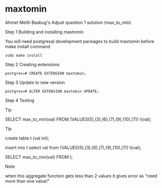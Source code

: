 # maxtomin
Ahmet Melih Basbug's Adjust question 1 solution (max_to_min)

Step 1 Building and installing maxtomin

You will need postgresql development packages to build maxtomin before make install command

```
sudo make install
```

Step 2 Creating extensions

```
postgres=# CREATE EXTENSION maxtomin;
```

Step 3 Update to new version
```
postgres=# ALTER EXTENSION maxtomin UPDATE;
```

Step 4 Testing

> [!TIP]
> SELECT max_to_min(val) FROM (VALUES(5),(3),(6),(7),(9),(10),(7)) t(val);

> [!TIP]
> create table t (val int);
> 
> insert into t select val from (VALUES(5),(3),(6),(7),(9),(10),(7)) t(val);
> 
> SELECT max_to_min(val) FROM t;

> [!NOTE]
>  when this aggregate function gets less than 2 values it gives error as "need more than one value!"
